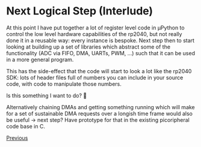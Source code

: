 # Next Logical Step (Interlude)

At this point I have put together a lot of register level code in µPython to control the low level hardware capabilities of the rp2040, but not really done it in a reusable way: every instance is bespoke. Next step then to start looking at building up a set of libraries which abstract some of the functionality (ADC via FIFO, DMA, UARTs, PWM, ...) such that it can be used in a more general program.

This has the side-effect that the code will start to look a lot like the rp2040 SDK: lots of header files full of numbers you can include in your source code, with code to manipulate those numbers.

Is this something I want to do? 🤔

Alternatively chaining DMAs and getting something running which will make for a set of sustainable DMA requests over a longish time frame would also be useful -> next step? Have prototype for that in the existing picoripheral code base in C.

[Previous](./2023-01-14.md)
